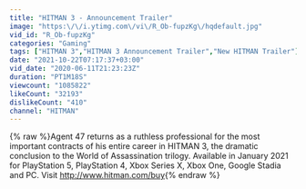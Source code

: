 ```yaml
---
title: "HITMAN 3 - Announcement Trailer"
image: "https:\/\/i.ytimg.com\/vi\/R_Ob-fupzKg\/hqdefault.jpg"
vid_id: "R_Ob-fupzKg"
categories: "Gaming"
tags: ["HITMAN 3","HITMAN 3 Announcement Trailer","New HITMAN Trailer"]
date: "2021-10-22T07:17:37+03:00"
vid_date: "2020-06-11T21:23:23Z"
duration: "PT1M18S"
viewcount: "1085822"
likeCount: "32193"
dislikeCount: "410"
channel: "HITMAN"
---
```

{% raw %}Agent 47 returns as a ruthless professional for the most important contracts of his entire career in HITMAN 3, the dramatic conclusion to the World of Assassination trilogy. Available in January 2021 for PlayStation 5, PlayStation 4, Xbox Series X, Xbox One, Google Stadia and PC. Visit <a rel="nofollow" target="blank" href="http://www.hitman.com/buy">http://www.hitman.com/buy</a>{% endraw %}
